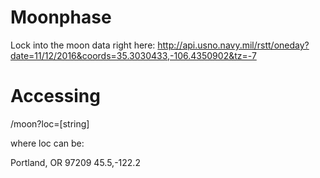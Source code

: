 # Moonphase

Lock into the moon data right here: http://api.usno.navy.mil/rstt/oneday?date=11/12/2016&coords=35.3030433,-106.4350902&tz=-7

# Accessing
/moon?loc=[string]

where loc can be:

Portland, OR
97209
45.5,-122.2

